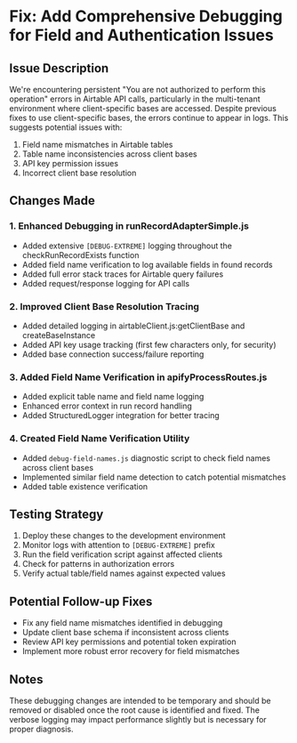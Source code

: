 # Fix: Add Comprehensive Debugging for Field and Authentication Issues

## Issue Description
We're encountering persistent "You are not authorized to perform this operation" errors in Airtable API calls, particularly in the multi-tenant environment where client-specific bases are accessed. Despite previous fixes to use client-specific bases, the errors continue to appear in logs. This suggests potential issues with:

1. Field name mismatches in Airtable tables
2. Table name inconsistencies across client bases
3. API key permission issues
4. Incorrect client base resolution

## Changes Made

### 1. Enhanced Debugging in runRecordAdapterSimple.js
- Added extensive `[DEBUG-EXTREME]` logging throughout the checkRunRecordExists function
- Added field name verification to log available fields in found records
- Added full error stack traces for Airtable query failures
- Added request/response logging for API calls

### 2. Improved Client Base Resolution Tracing
- Added detailed logging in airtableClient.js:getClientBase and createBaseInstance
- Added API key usage tracking (first few characters only, for security)
- Added base connection success/failure reporting

### 3. Added Field Name Verification in apifyProcessRoutes.js
- Added explicit table name and field name logging
- Enhanced error context in run record handling
- Added StructuredLogger integration for better tracing

### 4. Created Field Name Verification Utility
- Added `debug-field-names.js` diagnostic script to check field names across client bases
- Implemented similar field name detection to catch potential mismatches
- Added table existence verification

## Testing Strategy
1. Deploy these changes to the development environment
2. Monitor logs with attention to `[DEBUG-EXTREME]` prefix
3. Run the field verification script against affected clients
4. Check for patterns in authorization errors
5. Verify actual table/field names against expected values

## Potential Follow-up Fixes
- Fix any field name mismatches identified in debugging
- Update client base schema if inconsistent across clients
- Review API key permissions and potential token expiration
- Implement more robust error recovery for field mismatches

## Notes
These debugging changes are intended to be temporary and should be removed or disabled once the root cause is identified and fixed. The verbose logging may impact performance slightly but is necessary for proper diagnosis.